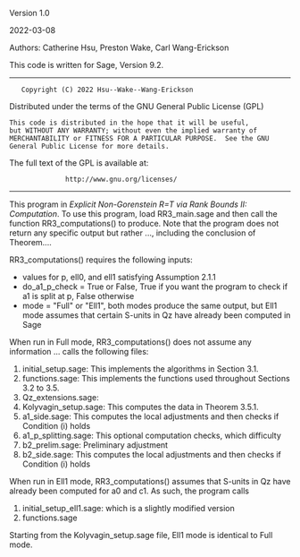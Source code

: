 Version 1.0

2022-03-08

Authors: Catherine Hsu, Preston Wake, Carl Wang-Erickson

This code is written for Sage, Version 9.2.

*****************************************************************************
       Copyright (C) 2022 Hsu--Wake--Wang-Erickson 

  Distributed under the terms of the GNU General Public License (GPL)

    This code is distributed in the hope that it will be useful,
    but WITHOUT ANY WARRANTY; without even the implied warranty of
    MERCHANTABILITY or FITNESS FOR A PARTICULAR PURPOSE.  See the GNU
    General Public License for more details.

  The full text of the GPL is available at:

                  http://www.gnu.org/licenses/
*****************************************************************************

This program  in _Explicit Non-Gorenstein R=T via Rank Bounds II: Computation_. To use this program, load RR3_main.sage and then call the function RR3_computations() to produce. Note that the program does not return any specific output but rather ..., including the conclusion of Theorem.... 

RR3_computations() requires the following inputs:
- values for p, ell0, and ell1 satisfying Assumption 2.1.1
- do_a1_p_check = True or False, True if you want the program to check if a1 is split at p, False otherwise
- mode = "Full" or "Ell1", both modes produce the same output, but Ell1 mode assumes that certain S-units in Qz have already been computed in Sage

When run in Full mode, RR3_computations() does not assume any information ... calls the following files:

1. initial_setup.sage: This implements the algorithms in Section 3.1.
2. functions.sage: This implements the functions used throughout Sections 3.2 to 3.5.
3. Qz_extensions.sage:
4. Kolyvagin_setup.sage: This computes the data in Theorem 3.5.1.
5. a1_side.sage: This computes the local adjustments and then checks if Condition (i) holds
6. a1_p_splitting.sage: This optional computation checks, which difficulty
7. b2_prelim.sage: Preliminary adjustment 
8. b2_side.sage: This computes the local adjustments and then checks if Condition (i) holds

When run in Ell1 mode, RR3_computations() assumes that S-units in Qz have already been computed for a0 and c1. As such, the program calls 

1. initial_setup_ell1.sage: which is a slightly modified version
2. functions.sage

Starting from the Kolyvagin_setup.sage file, Ell1 mode is identical to Full mode.

